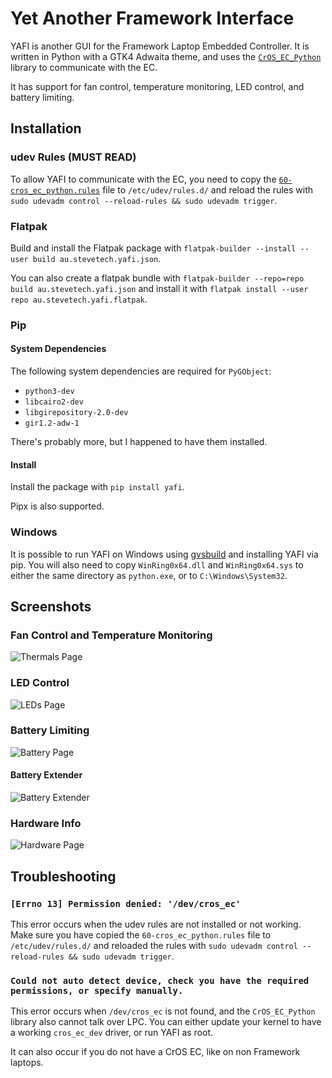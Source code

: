 # Yet Another Framework Interface

YAFI is another GUI for the Framework Laptop Embedded Controller.
It is written in Python with a GTK4 Adwaita theme, and uses the [`CrOS_EC_Python`](https://github.com/Steve-Tech/CrOS_EC_Python) library to communicate with the EC.

It has support for fan control, temperature monitoring, LED control, and battery limiting.

## Installation

### udev Rules (MUST READ)

To allow YAFI to communicate with the EC, you need to copy the [`60-cros_ec_python.rules`](https://github.com/Steve-Tech/YAFI/blob/main/60-cros_ec_python.rules) file to `/etc/udev/rules.d/` and reload the rules with `sudo udevadm control --reload-rules && sudo udevadm trigger`.

### Flatpak

Build and install the Flatpak package with `flatpak-builder --install --user build au.stevetech.yafi.json`.

You can also create a flatpak bundle with `flatpak-builder --repo=repo build au.stevetech.yafi.json` and install it with `flatpak install --user repo au.stevetech.yafi.flatpak`.

### Pip

#### System Dependencies

The following system dependencies are required for `PyGObject`:

- `python3-dev`
- `libcairo2-dev`
- `libgirepository-2.0-dev`
- `gir1.2-adw-1`

There's probably more, but I happened to have them installed.

#### Install

Install the package with `pip install yafi`.

Pipx is also supported.

### Windows

It is possible to run YAFI on Windows using [gvsbuild](https://github.com/wingtk/gvsbuild/) and installing YAFI via pip. You will also need to copy `WinRing0x64.dll` and `WinRing0x64.sys` to either the same
directory as `python.exe`, or to `C:\Windows\System32`.

## Screenshots

### Fan Control and Temperature Monitoring

![Thermals Page](docs/1-thermals.png)

### LED Control

![LEDs Page](docs/2-leds.png)

### Battery Limiting

![Battery Page](docs/3-battery.png)

#### Battery Extender

![Battery Extender](docs/3a-battery-ext.png)

### Hardware Info

![Hardware Page](docs/4-hardware.png)

## Troubleshooting

### `[Errno 13] Permission denied: '/dev/cros_ec'`

This error occurs when the udev rules are not installed or not working. Make sure you have copied the `60-cros_ec_python.rules` file to `/etc/udev/rules.d/` and reloaded the rules with `sudo udevadm control --reload-rules && sudo udevadm trigger`.

### `Could not auto detect device, check you have the required permissions, or specify manually.`

This error occurs when `/dev/cros_ec` is not found, and the `CrOS_EC_Python` library also cannot talk over LPC.
You can either update your kernel to have a working `cros_ec_dev` driver, or run YAFI as root.

It can also occur if you do not have a CrOS EC, like on non Framework laptops.
